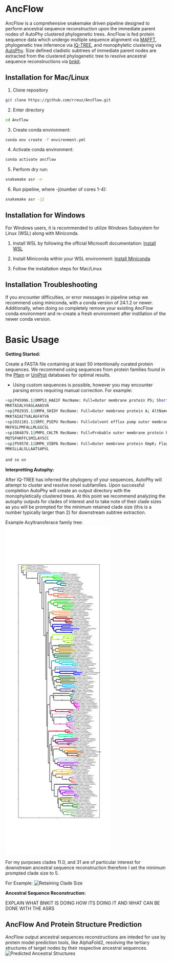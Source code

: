 # AncFlow
AncFlow is a comprehensive snakemake driven pipeline designed to perform ancestral sequence reconstruction upon the immediate parent nodes of AutoPhy clustered phylogenetic trees. AncFlow is fed protein sequence data which undergo multiple sequence alignment via [MAFFT](https://github.com/GSLBiotech/mafft), phylogenetic tree inferrence via [IQ-TREE](https://github.com/iqtree/iqtree2), and monophyletic clustering via [AutoPhy](https://github.com/aortizsax/autophy). Size defined cladistic subtrees of immediate parent nodes are extracted from the clustered phylogenetic tree to resolve ancestral sequence reconstructions via [bnkit](https://github.com/bodenlab/bnkit).

## Installation for Mac/Linux
1. Clone repository
```bash
git clone https://github.com/rrouz/AncFlow.git
```

2. Enter directory
```bash
cd AncFlow
```

3. Create conda environment:
```bash
conda env create -f environment.yml
```

4. Activate conda environment:
```bash
conda activate ancflow
```

5. Perform dry run:
```bash
snakemake asr -n
```

6. Run pipeline, where -j(number of cores 1-4):
```bash
snakemake asr -j2
```

## Installation for Windows
For Windows users, it is recommended to utilize Windows Subsystem for Linux (WSL) along with Miniconda. 


1. Install WSL by following the official Microsoft documentation: [Install WSL](https://docs.microsoft.com/en-us/windows/wsl/install)

2. Install Miniconda within your WSL environment: [Install Miniconda](https://conda.io/projects/conda/en/latest/user-guide/install/windows.html)

3. Follow the installation steps for Mac/Linux


## Installation Troubleshooting
If you encounter difficulties, or error messages in pipeline setup we recommend using miniconda, with a conda version of 24.1.2 or newer. Additionally, when doing so completely remove your existing AncFlow conda environment and re-create a fresh environment after instllation of the newer conda version. 

# Basic Usage

**Getting Started:**

Create a FASTA file containing at least 50 intentionally curated protein sequences. We recommend using sequences from protein families found in the [Pfam](https://pubmed.ncbi.nlm.nih.gov/26673716/) or [UniProt](https://www.uniprot.org/) databases for optimal results.
* Using custom sequences is possible, however you may encounter parsing errors requiring manual correction.
For example:
```bash
>sp|P45996.1|OMP53_HAEIF RecName: Full=Outer membrane protein P5; Short=OMP P5; AltName: Full=Fimbrin; AltName: Full=Outer membrane porin A; AltName: Full=Outer membrane protein A; Flags: Precursor
MKKTAIALVVAGLAAASVA
>sp|P02935.1|OMPA_SHIDY RecName: Full=Outer membrane protein A; AltName: Full=Outer membrane porin A; Flags: Precursor
MKKTAIAITVALAGFATVA
>sp|O31101.1|SRPC_PSEPU RecName: Full=Solvent efflux pump outer membrane protein SrpC; Flags: Precursor
MKFKSLPMFALLMLGGCSL
>sp|O84879.1|PMPG_CHLTR RecName: Full=Probable outer membrane protein PmpG; AltName: Full=Polymorphic membrane protein G; Flags: Precursor
MQTSFHKFFLSMILAYSCC
>sp|P59570.1|OMPK_VIBPA RecName: Full=Outer membrane protein OmpK; Flags: Precursor
MRKSLLALSLLAATSAPVL

and so on
```

**Interpretting Autophy:**

After IQ-TREE has inferred the phylogeny of your sequences, AutoPhy will attempt to cluster and resolve novel subfamilies. Upon successful completion AutoPhy will create an output directory with the monophyletically clustered trees. At this point we recommend analyzing the autophy outputs for clades of interest and to take note of their clade sizes as you will be prompted for the minimum retained clade size (this is a number typically larger than 2) for downstream subtree extraction.  

Example Acyltransferace family tree: 
![Acyltransferace Sample Tree](https://github.com/rrouz/AncFlow/blob/grasp-based-asr/sample_runs/acyltransferaces/output/2024-02-16_3_EMClust_monophyleticautophy_precomputed_coloredtree.svg)

For my purposes clades 11.0, and 31 are of particular interest for downstream ancestral sequence reconstruction therefore I set the minimum prompted clade size to 5.

For Example:
![Retaining Clade Size](https://i.imgur.com/nOqLOMT.jpeg)

**Ancestral Sequence Reconstruction:**

EXPLAIN WHAT BNKIT IS DOING HOW ITS DOING IT AND WHAT CAN BE DONE WITH THE ASRS


## AncFlow And Protein Structure Prediction
AncFlow output ancestral sequences reconstructions are inteded for use by protein model prediction tools, like AlphaFold2, resolving the tertiary  structures of target nodes by their respective ancestral sequences.
![Predicted Ancestral Structures](https://media.giphy.com/media/v1.Y2lkPTc5MGI3NjExNzQ1dnlhNGlwaWRnZ2EzajR0c2cwNnEwN3JsYmc0MTU5dTV2eDUzaSZlcD12MV9pbnRlcm5hbF9naWZfYnlfaWQmY3Q9Zw/LFf30BXqYICQtcy9DX/giphy-downsized-large.gif)



